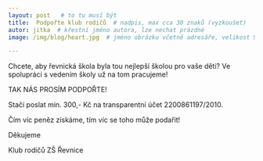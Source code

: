 ```yaml
---
layout: post   # to tu musí být
title:  Podpořte klub rodičů  # nadpis, max cca 30 znaků (vyzkoušet)
autor: jitka  # křestní jméno autora, lze nechat prázdné
image: /img/blog/heart.jpg  # jméno obrázku včetně adresáře, velikost 900x600

---
```

Chcete, aby řevnická škola byla tou nejlepší školou pro vaše děti?
Ve spolupráci s vedením školy už na tom pracujeme!

<!--vice-->

TAK NÁS PROSÍM PODPOŘTE!


Stačí poslat min. 300,- Kč na transparentní účet 2200861197/2010.


Čím víc peněz získáme, tím víc se toho může podařit!


Děkujeme


Klub rodičů ZŠ Řevnice

